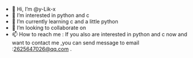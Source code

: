 - 👋 Hi, I’m @y-Lik-x
- 👀 I’m interested in python and c
- 🌱 I’m currently learning c and a little python
- 💞️ I’m looking to collaborate on 
- 📫 How to reach me : If you also are interested in python and c now and want to contact me ,you can send message to email :2625647026@qq.com .

<!---
y-Lik-x/y-Lik-x is a ✨ special ✨ repository because its `README.md` (this file) appears on your GitHub profile.
You can click the Preview link to take a look at your changes.
--->
